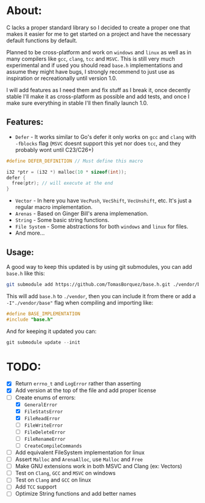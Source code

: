 # About:
C lacks a proper standard library so I decided to create a proper one that makes it easier for me to get started on a project
and have the necessary default functions by default. 

Planned to be cross-platform and work on `windows` and `linux` as well as in many compilers like `gcc`, `clang`, `tcc` and `MSVC`.
This is still very much experimental and if used you should read `base.h` implementations and assume they might have bugs, I strongly
recommend to just use as inspiration or recreationally until version 1.0.

I will add features as I need them and fix stuff as I break it, once decently stable I'll make it as cross-platform as possible and add tests,
and once I make sure everything in stable I'll then finally launch 1.0.

## Features:
- `Defer` - It works similar to Go's defer it only works on `gcc` and `clang` with `-fblocks` flag (`MSVC` doesnt support this yet nor does `tcc`, and they probably wont until C23/C26+)
```c 
#define DEFER_DEFINITION // Must define this macro

i32 *ptr = (i32 *) malloc(10 * sizeof(int));
defer {
  free(ptr); // will execute at the end
}
```
- `Vector` - In here you have `VecPush`, `VecShift`, `VecUnshift`, etc. It's just a regular macro implementation.
- `Arenas` - Based on Ginger Bill's arena implemenation.
- `String` - Some basic string functions.
- `File System` - Some abstractions for both `windows` and `linux` for files.
- And more...

## Usage:

A good way to keep this updated is by using git submodules, you can add `base.h` like this:

```bash
git submodule add https://github.com/TomasBorquez/base.h.git ./vendor/base
```

This will add `base.h` to `./vendor`, then you can include it from there or add a `-I"./vendor/base"` flag when compiling and importing like:

```C
#define BASE_IMPLEMENTATION
#include "base.h"
```

And for keeping it updated you can:

```C 
git submodule update --init
```

# TODO:
- [x] Return `errno_t` and `LogError` rather than asserting
- [x] Add version at the top of the file and add proper license
- [ ] Create enums of errors:
    - [x] `GeneralError`
    - [x] `FileStatsError`
    - [x] `FileReadError`
    - [ ] `FileWriteError`
    - [ ] `FileDeleteError`
    - [ ] `FileRenameError`
    - [ ] `CreateCompileCommands`
- [ ] Add equivalent FileSystem implementation for linux
- [ ] Assert `Malloc` and `ArenaAlloc`, use `Malloc` and `Free`
- [ ] Make GNU extensions work in both MSVC and Clang (ex: Vectors)
- [ ] Test on `Clang`, `GCC` and `MSVC` on windows
- [ ] Test on `Clang` and `GCC` on linux
- [ ] Add `TCC` support
- [ ] Optimize String functions and add better names
